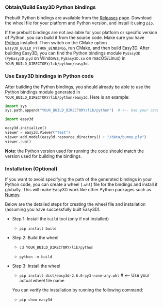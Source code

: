 ### Obtain/Build Easy3D Python bindings

Prebuilt Python bindings are available from the [Releases](https://github.com/LiangliangNan/Easy3D/releases) page. 
Download the wheel file for your platform and Python version, and install it using `pip`.

If the prebuilt bindings are not available for your platform or specific version of Python, you can build it from the 
source code. Make sure you have [Python](https://www.python.org/downloads/) installed.
Then switch on the CMake option `Easy3D_BUILD_PYTHON_BINDINGS`, run CMake, and then build Easy3D. 
After building Easy3D, you can find the Python bindings module `PyEasy3D` (`PyEasy3D.pyd` on Windows, `PyEasy3D.so` 
on macOS/Linux) in `YOUR_BUILD_DIRECTORY/lib/python/easy3d`.

### Use Easy3D bindings in Python code

After building the Python bindings, you should already be able to use the Python bindings module
generated in `YOUR_BUILD_DIRECTORY/lib/python/easy3d`. Here is an example:

``` python
import sys
sys.path.append("YOUR_BUILD_DIRECTORY/lib/python")  # <-- Use your actual build path. Not required if the wheel is installed

import easy3d

easy3d.initialize()
viewer = easy3d.Viewer("Test")
viewer.add_model(easy3d.resource_directory() + "/data/bunny.ply")
viewer.run()
```

**Note**: the Python version used for running the code should match the version used for building the bindings.


### Installation (Optional)

If you want to avoid specifying the path of the generated bindings in your Python code, you can create a wheel (`.whl`) 
file for the bindings and install it globally. This will make Easy3D work like other Python packages such as [Numpy](https://numpy.org/).

Below are the detailed steps for creating the wheel file and installation (assuming you have successfully built Easy3D).

- Step 1: Install the `build` tool (only if not installed)

  - `pip install build`

- Step 2: Build the wheel

  - `cd YOUR_BUILD_DIRECTORY/lib/python`

  - `python -m build`

- Step 3: Install the wheel

  - `pip install dist/easy3d-2.6.0-py3-none-any.whl` # <-- Use your actual wheel file name

  You can verify the installation by running the following command:

  - `pip show easy3d`
